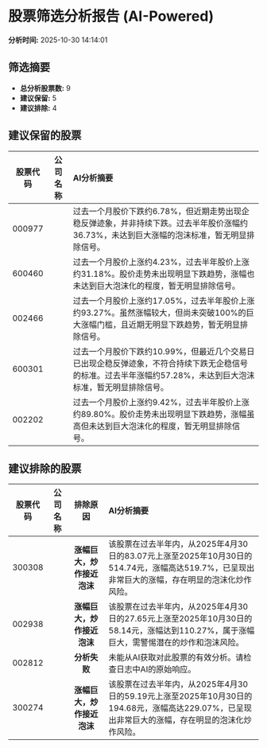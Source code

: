 # 股票筛选分析报告 (AI-Powered)

**分析时间:** 2025-10-30 14:14:01

## 筛选摘要

- **总分析股票数:** 9
- **建议保留:** 5
- **建议排除:** 4

## 建议保留的股票

| 股票代码 | 公司名称 | AI分析摘要 |
|:---:|:---:|:---|
| 000977 |  | 过去一个月股价下跌约6.78%，但近期走势出现企稳反弹迹象，并非持续下跌。过去半年股价涨幅约36.73%，未达到巨大涨幅的泡沫标准，暂无明显排除信号。 |
| 600460 |  | 过去一个月股价上涨约4.23%，过去半年股价上涨约31.18%。股价走势未出现明显下跌趋势，涨幅也未达到巨大泡沫化的程度，暂无明显排除信号。 |
| 002466 |  | 过去一个月股价上涨约17.05%，过去半年股价上涨约93.27%。虽然涨幅较大，但尚未突破100%的巨大涨幅门槛，且近期无明显下跌趋势，暂无明显排除信号。 |
| 600301 |  | 过去一个月股价下跌约10.99%，但最近几个交易日已出现企稳反弹迹象，不符合持续下跌无企稳信号的标准。过去半年涨幅约57.28%，未达到巨大泡沫标准，暂无明显排除信号。 |
| 002202 |  | 过去一个月股价上涨约9.42%，过去半年股价上涨约89.80%。股价走势未出现明显下跌趋势，涨幅虽高但未达到巨大泡沫化的程度，暂无明显排除信号。 |

## 建议排除的股票

| 股票代码 | 公司名称 | 排除原因 | AI分析摘要 |
|:---:|:---:|:---:|:---|
| 300308 |  | **涨幅巨大，炒作接近泡沫** | 该股票在过去半年内，从2025年4月30日的83.07元上涨至2025年10月30日的514.74元，涨幅高达519.7%，已呈现出非常巨大的涨幅，存在明显的泡沫化炒作风险。 |
| 002938 |  | **涨幅巨大，炒作接近泡沫** | 该股票在过去半年内，从2025年4月30日的27.65元上涨至2025年10月30日的58.14元，涨幅达到110.27%，属于涨幅巨大，需警惕潜在的炒作和泡沫风险。 |
| 002812 |  | **分析失败** | 未能从AI获取对此股票的有效分析。请检查日志中AI的原始响应。 |
| 300274 |  | **涨幅巨大，炒作接近泡沫** | 该股票在过去半年内，从2025年4月30日的59.19元上涨至2025年10月30日的194.68元，涨幅高达229.07%，已呈现出非常巨大的涨幅，存在明显的泡沫化炒作风险。 |
